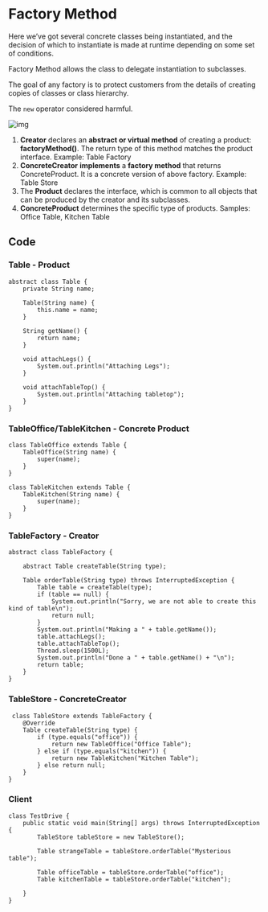 # Factory Method

Here we’ve got several concrete classes being instantiated, and the decision of which to instantiate is made at runtime depending on some set of conditions.

Factory Method allows the class to delegate instantiation to subclasses. 

The goal of any factory is to protect customers from the details of creating copies of classes or class hierarchy.

The `new` operator considered harmful.

![img](https://ucarecdn.com/0bd448e0-f5c7-44bf-bf0e-7af4bbaf52c7/)

1. **Creator** declares an **abstract or virtual method** of creating a product: **factoryMethod()**. The return type of this method matches the product interface. Example: Table Factory
2. **ConcreteCreator** **implements** a **factory method** that returns ConcreteProduct. It is a concrete version of above factory. Example: Table Store
3. The **Product** declares the interface, which is common to all objects that can be produced by the creator and its subclasses.
4. **ConcreteProduct** determines the specific type of products. Samples: Office Table, Kitchen Table



## Code

### Table - Product

```
abstract class Table {
    private String name;
 
    Table(String name) {
        this.name = name;
    }
 
    String getName() {
        return name;
    }
 
    void attachLegs() {
        System.out.println("Attaching Legs");
    }
 
    void attachTableTop() {
        System.out.println("Attaching tabletop");
    }
}
```

### TableOffice/TableKitchen - Concrete Product

```
class TableOffice extends Table {
    TableOffice(String name) {
        super(name);
    }
}
 
class TableKitchen extends Table {
    TableKitchen(String name) {
        super(name);
    }
}
```

### TableFactory - Creator

```
abstract class TableFactory {
 
    abstract Table createTable(String type);
 
    Table orderTable(String type) throws InterruptedException {
        Table table = createTable(type);
        if (table == null) {
            System.out.println("Sorry, we are not able to create this kind of table\n");
            return null;
        }
        System.out.println("Making a " + table.getName());
        table.attachLegs();
        table.attachTableTop();
        Thread.sleep(1500L);
        System.out.println("Done a " + table.getName() + "\n");
        return table;
    }
}
```

### TableStore - ConcreteCreator

```
 class TableStore extends TableFactory {
    @Override
    Table createTable(String type) {
        if (type.equals("office")) {
            return new TableOffice("Office Table");
        } else if (type.equals("kitchen")) {
            return new TableKitchen("Kitchen Table");
        } else return null;
    }
}
```

### Client

```
class TestDrive {
    public static void main(String[] args) throws InterruptedException {
        TableStore tableStore = new TableStore();
 
        Table strangeTable = tableStore.orderTable("Mysterious table");
 
        Table officeTable = tableStore.orderTable("office");
        Table kitchenTable = tableStore.orderTable("kitchen");
 
    }
}
```

